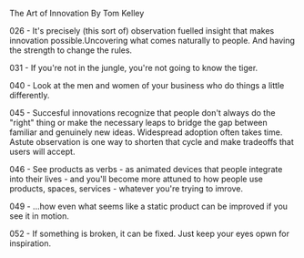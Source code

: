 The Art of Innovation
By Tom Kelley

026 - It's precisely (this sort of) observation fuelled insight that makes innovation possible.Uncovering what comes naturally to people. And having the strength to change the rules.

031 - If you're not in the jungle, you're not going to know the tiger.

040 - Look at the men and women of your business who do things a little differently.

045 - Succesful innovations recognize that people don't always do the "right" thing or make the necessary leaps to bridge the gap between familiar and genuinely new ideas. Widespread adoption often takes time. Astute observation is one way to shorten that cycle and make tradeoffs that users will accept.

046 - See products as verbs - as animated devices that people integrate into their lives - and you'll become more attuned to how people use products, spaces, services - whatever you're trying to imrove.

049 - ...how even what seems like a static product can be improved if you see it in motion.

052 - If something is broken, it can be fixed. Just keep your eyes opwn for inspiration.